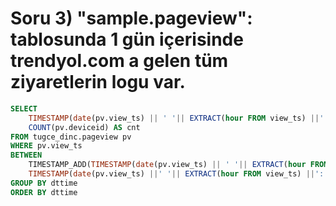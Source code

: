 # Soru 3) "sample.pageview": tablosunda 1 gün içerisinde trendyol.com a gelen tüm ziyaretlerin logu var.

```SQL
SELECT
    TIMESTAMP(date(pv.view_ts) || ' '|| EXTRACT(hour FROM view_ts) ||':'|| EXTRACT(minute FROM view_ts)||':'||'00') as dttime,
    COUNT(pv.deviceid) AS cnt
FROM tugce_dinc.pageview pv
WHERE pv.view_ts
BETWEEN
    TIMESTAMP_ADD(TIMESTAMP(date(pv.view_ts) || ' '|| EXTRACT(hour FROM view_ts) ||':'|| EXTRACT(minute FROM view_ts)||':'||'00'), INTERVAL -5 MINUTE)  and
    TIMESTAMP(date(pv.view_ts) ||' '|| EXTRACT(hour FROM view_ts) ||':'|| EXTRACT(minute FROM view_ts)||':'||'00')
GROUP BY dttime
ORDER BY dttime
```
